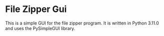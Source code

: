 # File Zipper Gui

This is a simple GUI for the file zipper program. It is written in Python 3.11.0 and uses the PySimpleGUI library.

